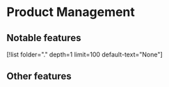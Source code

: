 # Product Management

## Notable features
[!list folder="." depth=1 limit=100 default-text="None"]

## Other features
